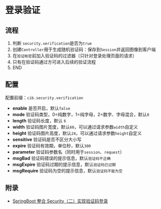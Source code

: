 # 登录验证

## 流程

1. 判断 `security.verification`是否为`true`
2. 创建`Controller`用于生成随机验证码：保存到`Session`并返回图像到客户端
3. 在`验证帐密`前加入验证码的过滤器（只针对登录处理页面的请求）
4. 只有在验证码通过方可进入后续的验证流程
5. END

## 配置

配置前缀：`cib.security.verification`

* **enable**    是否开启，默认`false`
* **mode**      验证码类型，0=纯数字，1=纯字母，2=数字、字母混合，默认`0`
* **length**    验证码长度，默认 `6`
* **width**     验证码图片宽度，默认`60`，可以通过请求参数`width`自定义
* **height**    验证码图片高度，默认`24`，可以通过请求参数`height`自定义
* **sensitive** 验证码是否不区分大小写
* **expire**    验证码有效期，单位秒，默认`300`
* **parameter** 验证码参数名（同时用于`session`、`request`）
* **msgBad**    验证码错误的提示信息，默认`验证码不正确`
* **msgExpire** 验证码过期的提示信息，默认`验证码已过期`
* **msgRequire** 验证码为空的提示信息，默认`验证码不能为空`

## 附录

* [SpringBoot 整合 Security（二）实现验证码登录](https://juejin.im/entry/5abf4f59f265da238059c53d)
